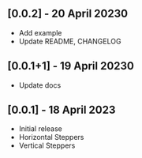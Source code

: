 ## [0.0.2] - 20 April 20230
- Add example
- Update README, CHANGELOG

## [0.0.1+1] - 19 April 20230
- Update docs

## [0.0.1] - 18 April 2023
- Initial release
- Horizontal Steppers
- Vertical Steppers
